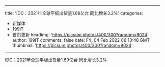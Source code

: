 
---
title: 'IDC：2021年全球平板出货量1.69亿台 同比增长3.2%'
categories: 
 - 新媒体
 - 199IT
 - 首页更新
headimg: 'https://picsum.photos/400/300?random=9024'
author: 199IT
comments: false
date: Fri, 04 Feb 2022 06:13:48 GMT
thumbnail: 'https://picsum.photos/400/300?random=9024'
---

<div>   
IDC：2021年全球平板出货量1.69亿台 同比增长3.2%  
</div>
            